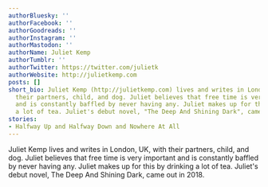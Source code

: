 ```yaml
---
authorBluesky: ''
authorFacebook: ''
authorGoodreads: ''
authorInstagram: ''
authorMastodon: ''
authorName: Juliet Kemp
authorTumblr: ''
authorTwitter: https://twitter.com/julietk
authorWebsite: http://julietkemp.com
posts: []
short_bio: Juliet Kemp (http://julietkemp.com) lives and writes in London, UK, with
  their partners, child, and dog. Juliet believes that free time is very important
  and is constantly baffled by never having any. Juliet makes up for this by drinking
  a lot of tea. Juliet's debut novel, "The Deep And Shining Dark", came out in 2018.
stories:
- Halfway Up and Halfway Down and Nowhere At All
---
```


Juliet Kemp lives and writes in London, UK, with their partners, child, and dog. Juliet believes that free time is very important and is constantly baffled by never having any. Juliet makes up for this by drinking a lot of tea. Juliet's debut novel, The Deep And Shining Dark, came out in 2018.